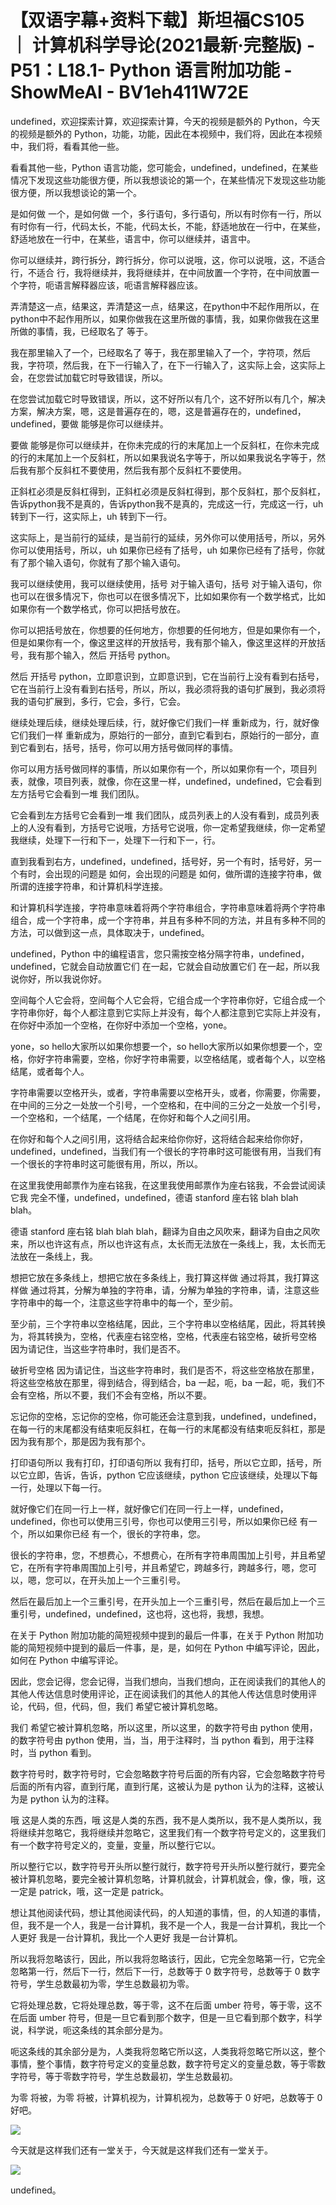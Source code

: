# 【双语字幕+资料下载】斯坦福CS105 ｜ 计算机科学导论(2021最新·完整版) - P51：L18.1- Python 语言附加功能 - ShowMeAI - BV1eh411W72E

undefined，欢迎探索计算，欢迎探索计算，今天的视频是额外的 Python，今天的视频是额外的 Python，功能，功能，因此在本视频中，我们将，因此在本视频中，我们将，看看其他一些。

看看其他一些，Python 语言功能，您可能会，undefined，undefined，在某些情况下发现这些功能很方便，所以我想谈论的第一个，在某些情况下发现这些功能很方便，所以我想谈论的第一个。

是如何做 一个，是如何做 一个，多行语句，多行语句，所以有时你有一行，所以有时你有一行，代码太长，不能，代码太长，不能，舒适地放在一行中，在某些，舒适地放在一行中，在某些，语言中，你可以继续并，语言中。

你可以继续并，跨行拆分，跨行拆分，你可以说哦，这，你可以说哦，这，不适合 行，不适合 行，我将继续并，我将继续并，在中间放置一个字符，在中间放置一个字符，呃语言解释器应该，呃语言解释器应该。

弄清楚这一点，结果这，弄清楚这一点，结果这，在python中不起作用所以，在python中不起作用所以，如果你做我在这里所做的事情，我，如果你做我在这里所做的事情，我，已经取名了 等于。

我在那里输入了一个，已经取名了 等于，我在那里输入了一个，字符项，然后我，字符项，然后我，在下一行输入了，在下一行输入了，这实际上会，这实际上会，在您尝试加载它时导致错误，所以。

在您尝试加载它时导致错误，所以，这不好所以有几个，这不好所以有几个，解决方案，解决方案，嗯，这是普遍存在的，嗯，这是普遍存在的，undefined，undefined，要做 能够是你可以继续并。

要做 能够是你可以继续并，在你未完成的行的末尾加上一个反斜杠，在你未完成的行的末尾加上一个反斜杠，所以如果我说名字等于，所以如果我说名字等于，然后我有那个反斜杠不要使用，然后我有那个反斜杠不要使用。

正斜杠必须是反斜杠得到，正斜杠必须是反斜杠得到，那个反斜杠，那个反斜杠，告诉python我不是真的，告诉python我不是真的，完成这一行，完成这一行，uh 转到下一行，这实际上，uh 转到下一行。

这实际上，是当前行的延续，是当前行的延续，另外你可以使用括号，所以，另外你可以使用括号，所以，uh 如果你已经有了括号，uh 如果你已经有了括号，你就有了那个输入语句，你就有了那个输入语句。

我可以继续使用，我可以继续使用，括号 对于输入语句，括号 对于输入语句，你也可以在很多情况下，你也可以在很多情况下，比如如果你有一个数学格式，比如如果你有一个数学格式，你可以把括号放在。

你可以把括号放在，你想要的任何地方，你想要的任何地方，但是如果你有一个，但是如果你有一个，像这里这样的开放括号，我有那个输入，像这里这样的开放括号，我有那个输入，然后 开括号 python。

然后 开括号 python，立即意识到，立即意识到，它在当前行上没有看到右括号，它在当前行上没有看到右括号，所以，所以，我必须将我的语句扩展到，我必须将我的语句扩展到，多行，它会，多行，它会。

继续处理后续，继续处理后续，行，就好像它们我们一样 重新成为，行，就好像它们我们一样 重新成为，原始行的一部分，直到它看到右，原始行的一部分，直到它看到右，括号，括号，你可以用方括号做同样的事情。

你可以用方括号做同样的事情，所以如果你有一个，所以如果你有一个，项目列表，就像，项目列表，就像，你在这里一样，undefined，undefined，它会看到左方括号它会看到一堆 我们团队。

它会看到左方括号它会看到一堆 我们团队，成员列表上的人没有看到，成员列表上的人没有看到，方括号它说哦，方括号它说哦，你一定希望我继续，你一定希望我继续，处理下一行和下一，处理下一行和下一，行。

直到我看到右方，undefined，undefined，括号好，另一个有时，括号好，另一个有时，会出现的问题是 如何，会出现的问题是 如何，做所谓的连接字符串，做所谓的连接字符串，和计算机科学连接。

和计算机科学连接，字符串意味着将两个字符串组合，字符串意味着将两个字符串组合，成一个字符串，成一个字符串，并且有多种不同的方法，并且有多种不同的方法，可以做到这一点，具体取决于，undefined。

undefined，Python 中的编程语言，您只需按空格分隔字符串，undefined，undefined，它就会自动放置它们 在一起，它就会自动放置它们 在一起，所以我说你好，所以我说你好。

空间每个人它会将，空间每个人它会将，它组合成一个字符串你好，它组合成一个字符串你好，每个人都注意到它实际上并没有，每个人都注意到它实际上并没有，在你好中添加一个空格，在你好中添加一个空格，yone。

yone，so hello大家所以如果你想要一个，so hello大家所以如果你想要一个，空格，你好字符串需要，空格，你好字符串需要，以空格结尾，或者每个人，以空格结尾，或者每个人。

字符串需要以空格开头，或者，字符串需要以空格开头，或者，你需要，你需要，在中间的三分之一处放一个引号，一个空格和，在中间的三分之一处放一个引号，一个空格和，一个结尾，一个结尾，在你好和每个人之间引用。

在你好和每个人之间引用，这将结合起来给你你好，这将结合起来给你你好，undefined，undefined，当我们有一个很长的字符串时这可能很有用，当我们有一个很长的字符串时这可能很有用，所以，所以。

在这里我使用邮票作为座右铭我，在这里我使用邮票作为座右铭我，不会尝试阅读它我 完全不懂，undefined，undefined，德语 stanford 座右铭 blah blah blah。

德语 stanford 座右铭 blah blah blah，翻译为自由之风吹来，翻译为自由之风吹来，所以也许这有点，所以也许这有点，太长而无法放在一条线上，我，太长而无法放在一条线上，我。

想把它放在多条线上，想把它放在多条线上，我打算这样做 通过将其，我打算这样做 通过将其，分解为单独的字符串，请，分解为单独的字符串，请，注意这些字符串中的每一个，注意这些字符串中的每一个，至少前。

至少前，三个字符串以空格结尾，因此，三个字符串以空格结尾，因此，将其转换为，将其转换为，空格，代表座右铭空格，空格，代表座右铭空格，破折号空格 因为请记住，当这些字符串时，我们是否不。

破折号空格 因为请记住，当这些字符串时，我们是否不，将这些空格放在那里，将这些空格放在那里，得到结合，得到结合，ba 一起，呃，ba 一起，呃，我们不会有空格，所以不要，我们不会有空格，所以不要。

忘记你的空格，忘记你的空格，你可能还会注意到我，undefined，undefined，在每一行的末尾都没有结束呃反斜杠，在每一行的末尾都没有结束呃反斜杠，那是因为我有那个，那是因为我有那个。

打印语句所以 我有打印，打印语句所以 我有打印，括号，所以它立即，括号，所以它立即，告诉，告诉，python 它应该继续，python 它应该继续，处理以下每一行，处理以下每一行。

就好像它们在同一行上一样，就好像它们在同一行上一样，undefined，undefined，你也可以使用三引号，你也可以使用三引号，所以如果你已经 有一个，所以如果你已经 有一个，很长的字符串，您。

很长的字符串，您，不想费心，不想费心，在所有字符串周围加上引号，并且希望它，在所有字符串周围加上引号，并且希望它，跨越多行，跨越多行，嗯，您可以，嗯，您可以，在开头加上一个三重引号。

然后在最后加上一个三重引号，在开头加上一个三重引号，然后在最后加上一个三重引号，undefined，undefined，这也将，这也将，我想，我想。

在关于 Python 附加功能的简短视频中提到的最后一件事，在关于 Python 附加功能的简短视频中提到的最后一件事，是，是，如何在 Python 中编写评论，因此，如何在 Python 中编写评论。

因此，您会记得，您会记得，当我们想向，当我们想向，正在阅读我们的其他人的其他人传达信息时使用评论，正在阅读我们的其他人的其他人传达信息时使用评论，代码，但，代码，但，我们 希望它被计算机忽略。

我们 希望它被计算机忽略，所以这里，所以这里，的数字符号由 python 使用，的数字符号由 python 使用，当，当，用于注释时，当 python 看到，用于注释时，当 python 看到。

数字符号时，数字符号时，它会忽略数字符号后面的所有内容，它会忽略数字符号后面的所有内容，直到行尾，直到行尾，这被认为是 python 认为的注释，这被认为是 python 认为的注释。

哦 这是人类的东西，哦 这是人类的东西，我不是人类所以，我不是人类所以，我将继续并忽略它，我将继续并忽略它，这里我们有一个数字符号定义的，这里我们有一个数字符号定义的，变量，变量，所以整行它以。

所以整行它以，数字符号开头所以整行就行，数字符号开头所以整行就行，要完全被计算机忽略，要完全被计算机忽略，计算机就会，计算机就会，像，像，哦，这一定是 patrick，哦，这一定是 patrick。

想让其他阅读代码，想让其他阅读代码，的人知道的事情，但，的人知道的事情，但，我不是一个人，我是一台计算机，我不是一个人，我是一台计算机，我比一个人更好 我是一台计算机，我比一个人更好 我是一台计算机。

所以我将忽略该行，因此，所以我将忽略该行，因此，它完全忽略第一行，它完全忽略第一行，然后下一行，然后下一行，总数等于 0 数字符号，总数等于 0 数字符号，学生总数最初为零，学生总数最初为零。

它将处理总数，它将处理总数，等于零，这不在后面 umber 符号，等于零，这不在后面 umber 符号，但是一旦它看到那个数字，但是一旦它看到那个数字，科学说，科学说，呃这条线的其余部分是为。

呃这条线的其余部分是为，人类我将忽略它所以这，人类我将忽略它所以这，整个事情，整个事情，数字符号定义的变量总数，数字符号定义的变量总数，等于零数字符号，等于零数字符号，学生总数最初，学生总数最初。

为零 将被，为零 将被，计算机视为，计算机视为，总数等于 0 好吧，总数等于 0 好吧。

![](img/68173f90a7c2a9d7395eaf01e75be6a6_1.png)

今天就是这样我们还有一堂关于，今天就是这样我们还有一堂关于。

![](img/68173f90a7c2a9d7395eaf01e75be6a6_3.png)

undefined。